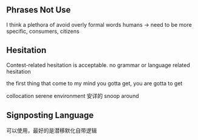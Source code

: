 ## Phrases Not Use
I think
a plethora of
avoid overly formal words
humans -> need to be more specific, consumers, citizens

## Hesitation
Contest-related hesitation is acceptable.
no grammar or language related hesitation

the first thing that come to my mind
you gotta get, you are gotta to get

collocation
serene environment 安详的
snoop around

## Signposting Language
可以使用，最好的是潜移默化自带逻辑